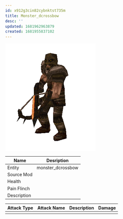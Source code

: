 ```yaml
---
id: x912g3cin82cybnktst735m
title: Monster_dcrossbow
desc: ''
updated: 1681962963879
created: 1681955837102
---
```

![Monster Picture](assets/img/knight_crossbow.png)

|Name  |Desription|
|------|-------------|
|Entity|monster_dcrossbow|
|Source Mod||
|Health||
|Pain Flinch||
|Description||

|Attack Type|Attack Name|Description|Damage|
|-----------|-----------|-----------|------|
||||